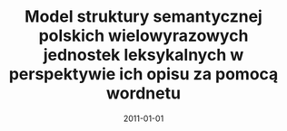 ---
# Documentation: https://wowchemy.com/docs/managing-content/

title: Model struktury semantycznej polskich wielowyrazowych jednostek leksykalnych
  w perspektywie ich opisu za pomocą wordnetu
subtitle: ''
summary: ''
authors:
- Roman Kurc
- Marek M. Maziarz
- piasecki
tags: []
categories: []
date: '2011-01-01'
lastmod: 2022-10-07T05:11:07Z
featured: false
draft: false

# Featured image
# To use, add an image named `featured.jpg/png` to your page's folder.
# Focal points: Smart, Center, TopLeft, Top, TopRight, Left, Right, BottomLeft, Bottom, BottomRight.
image:
  caption: ''
  focal_point: ''
  preview_only: false

# Projects (optional).
#   Associate this post with one or more of your projects.
#   Simply enter your project's folder or file name without extension.
#   E.g. `projects = ["internal-project"]` references `content/project/deep-learning/index.md`.
#   Otherwise, set `projects = []`.
projects: []
publishDate: '2022-10-07T05:11:06.024114Z'
publication_types:
- '4'
abstract: ''
publication: ''
---